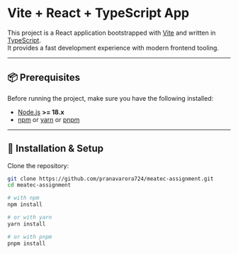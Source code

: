# Vite + React + TypeScript App

This project is a React application bootstrapped with [Vite](https://vitejs.dev/) and written in [TypeScript](https://www.typescriptlang.org/).  
It provides a fast development experience with modern frontend tooling.

---

## 📦 Prerequisites
Before running the project, make sure you have the following installed:

- [Node.js](https://nodejs.org/) **>= 18.x**  
- [npm](https://www.npmjs.com/) or [yarn](https://yarnpkg.com/) or [pnpm](https://pnpm.io/)

---

## 🔧 Installation & Setup

Clone the repository:

```bash
git clone https://github.com/pranavarora724/meatec-assignment.git
cd meatec-assignment

# with npm
npm install

# or with yarn
yarn install

# or with pnpm
pnpm install
